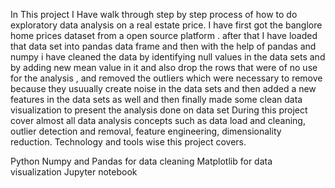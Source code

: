 In This  project I Have walk through step by step process of how to do exploratory data analysis on a real estate price. I have first got the  banglore home prices dataset from a open source platform . after that I have loaded that data set into pandas data frame and then with the help of pandas and numpy i have cleaned the data by identifying null values in the data sets and by adding  new mean value in it and also drop the rows that were of no use for the analysis , and removed the outliers which were necessary to remove because they usuually create noise in the data sets and then added a new features in the data sets as well and then finally made some clean data visualization  to present the analysis done on data set  During this project cover almost all data analysis concepts such as data load and cleaning, outlier detection and removal, feature engineering, dimensionality reduction. Technology and tools wise this project covers.

Python
Numpy and Pandas for data cleaning
Matplotlib for data visualization
Jupyter notebook

